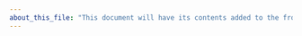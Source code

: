 ```yaml
---
about_this_file: "This document will have its contents added to the front page beneath the hero section and above the footer. Note that when mixing md and html, you must include line breaks so the interpreter knows to switch rules, and be aware than too much leading space might be read as a <code> block"
---
```


  


    
